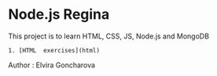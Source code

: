# Node.js Regina

This project is to learn HTML, CSS, JS, Node.js and MongoDB

	1. [HTML  exercises](html)

Author : Elvira Goncharova